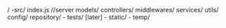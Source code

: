 /
    -src/
        index.js //server
        models/
        controllers/
        middlewares/
        services/
        utils/
        config/
        repository/ 
    - tests/ [later]
    - static/
    - temp/